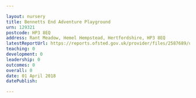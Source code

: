 ```yaml
---

layout: nursery
title: Bennetts End Adventure Playground
urn: 129321
postcode: HP3 8EQ
address: Rant Meadow, Hemel Hempstead, Hertfordshire, HP3 8EQ
latestReportUrl: https://reports.ofsted.gov.uk/provider/files/2587689/urn/129321.pdf
teaching: 0
development: 0
leadership: 0
outcomes: 0
overall: 0
date: 01 April 2018 
datePublish: 

---
```

